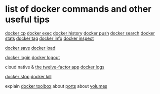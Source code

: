# list of docker commands and other useful tips

[docker cp](https://docs.docker.com/engine/reference/commandline/cp/) 
[docker exec](https://docs.docker.com/engine/reference/commandline/exec/) 
[docker history](https://docs.docker.com/engine/reference/commandline/history/) 
[docker push](https://docs.docker.com/engine/reference/commandline/push/) 
[docker search](https://docs.docker.com/engine/reference/commandline/search/) 
[docker stats](https://docs.docker.com/engine/reference/commandline/stats/) 
[docker tag](https://docs.docker.com/engine/reference/commandline/tag/) 
[docker info](https://docs.docker.com/engine/reference/commandline/info/) 
[docker inspect](https://docs.docker.com/engine/reference/commandline/inspect/) 

[docker save](https://docs.docker.com/engine/reference/commandline/save/) 
[docker load](https://docs.docker.com/engine/reference/commandline/load/) 

[docker login](https://docs.docker.com/engine/reference/commandline/login/) 
[docker logout](https://docs.docker.com/engine/reference/commandline/logout/) 

cloud native & [the twelve-factor app](https://12factor.net/) 
[docker logs](https://docs.docker.com/engine/reference/commandline/logs/) 

[docker stop](https://docs.docker.com/engine/reference/commandline/stop/) 
[docker kill](https://docs.docker.com/engine/reference/commandline/kill/) 

explain [docker toolbox](https://docs.docker.com/toolbox/toolbox_install_windows/)
about [ports](https://github.com/JohnnyW74/docker-training/blob/master/ports.md)
about [volumes](https://github.com/JohnnyW74/docker-training/blob/master/mapping_volumes.md)
